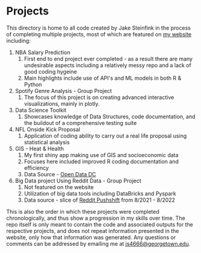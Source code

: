 # Projects

This directory is home to all code created by Jake Steinfink in the process of completing multiple projects, most of which are featured on <a href= "jrs.georgetown.domains"> my website</a> including:

1. NBA Salary Prediction
    1. First end to end project ever completed - as a result there are many undesirable aspects including a relatively messy repo and a lack of good coding hygeine
    2. Main highlights include use of API's and ML models in both R & Python
2. Spotify Genre Analysis - Group Project
    1. The focus of this project is on creating advanced interactive visualizations, mainly in plotly.
3. Data Science Toolkit
    1. Showcases knowledge of Data Structures, code documentation, and the buildout of a comprehensive testing suite
4. NFL Onside Kick Proposal
    1. Application of coding ability to carry out a real life proposal using statistical analysis
5. GIS - Heat & Health
    1. My first shiny app making use of GIS and socioeconomic data
    2. Focuses here included improved R coding documentation and efficiency
    3. Data Source - <a href = "opendatadc.gov"> Open Data DC</a>
6. Big Data project Using Reddit Data - Group Project
    1. Not featured on the website
    2. Utilization of big data tools including DataBricks and Pyspark
    3. Data source - slice of <a href = "https://files.pushshift.io/reddit/">Reddit Pushshift</a> from 8/2021 - 8/2022

This is also the order in which these projects were completed chronologically, and thus show a progression in my skills over time. 
The repo itself is only meant to contain the code and associated outputs for the respective projects, and does not repeat information presented in the website, only how that information was generated. Any questions or comments can be addressed by emailing me at <a href='mailto:js4666@georgetown.edu'>js4666@georgetown.edu</a>. 
